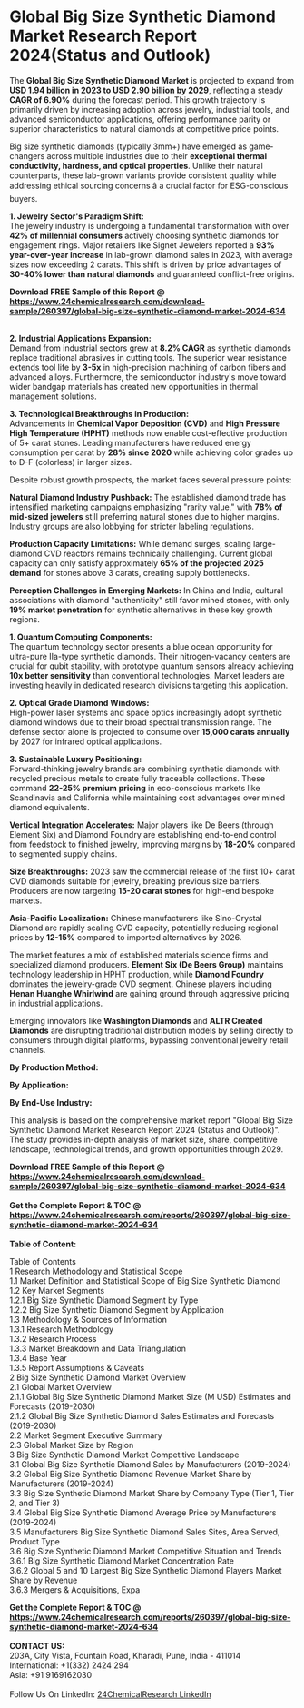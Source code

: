 <h1>Global Big Size Synthetic Diamond Market Research Report 2024(Status and Outlook)</h1><p>The <strong>Global Big Size Synthetic Diamond Market</strong> is projected to expand from <strong>USD 1.94 billion in 2023 to USD 2.90 billion by 2029</strong>, reflecting a steady <strong>CAGR of 6.90%</strong> during the forecast period. This growth trajectory is primarily driven by increasing adoption across jewelry, industrial tools, and advanced semiconductor applications, offering performance parity or superior characteristics to natural diamonds at competitive price points.</p><p>Big size synthetic diamonds (typically 3mm+) have emerged as game-changers across multiple industries due to their <strong>exceptional thermal conductivity, hardness, and optical properties</strong>. Unlike their natural counterparts, these lab-grown variants provide consistent quality while addressing ethical sourcing concerns â a crucial factor for ESG-conscious buyers.</p><p><strong>1. Jewelry Sector's Paradigm Shift:</strong><br>
The jewelry industry is undergoing a fundamental transformation with over <strong>42% of millennial consumers</strong> actively choosing synthetic diamonds for engagement rings. Major retailers like Signet Jewelers reported a <strong>93% year-over-year increase</strong> in lab-grown diamond sales in 2023, with average sizes now exceeding 2 carats. This shift is driven by price advantages of <strong>30-40% lower than natural diamonds</strong> and guaranteed conflict-free origins.</p><div><b>Download FREE Sample of this Report @ 
            <a href="https://www.24chemicalresearch.com/download-sample/260397/global-big-size-synthetic-diamond-market-2024-634">
            https://www.24chemicalresearch.com/download-sample/260397/global-big-size-synthetic-diamond-market-2024-634</a></b></div><br><p><strong>2. Industrial Applications Expansion:</strong><br>
Demand from industrial sectors grew at <strong>8.2% CAGR</strong> as synthetic diamonds replace traditional abrasives in cutting tools. The superior wear resistance extends tool life by <strong>3-5x</strong> in high-precision machining of carbon fibers and advanced alloys. Furthermore, the semiconductor industry's move toward wider bandgap materials has created new opportunities in thermal management solutions.</p><p><strong>3. Technological Breakthroughs in Production:</strong><br>
Advancements in <strong>Chemical Vapor Deposition (CVD)</strong> and <strong>High Pressure High Temperature (HPHT)</strong> methods now enable cost-effective production of 5+ carat stones. Leading manufacturers have reduced energy consumption per carat by <strong>28% since 2020</strong> while achieving color grades up to D-F (colorless) in larger sizes.</p><p>Despite robust growth prospects, the market faces several pressure points:</p><p><strong>Natural Diamond Industry Pushback:</strong> The established diamond trade has intensified marketing campaigns emphasizing "rarity value," with <strong>78% of mid-sized jewelers</strong> still preferring natural stones due to higher margins. Industry groups are also lobbying for stricter labeling regulations.</p><p><strong>Production Capacity Limitations:</strong> While demand surges, scaling large-diamond CVD reactors remains technically challenging. Current global capacity can only satisfy approximately <strong>65% of the projected 2025 demand</strong> for stones above 3 carats, creating supply bottlenecks.</p><p><strong>Perception Challenges in Emerging Markets:</strong> In China and India, cultural associations with diamond "authenticity" still favor mined stones, with only <strong>19% market penetration</strong> for synthetic alternatives in these key growth regions.</p><p><strong>1. Quantum Computing Components:</strong><br>
The quantum technology sector presents a blue ocean opportunity for ultra-pure IIa-type synthetic diamonds. Their nitrogen-vacancy centers are crucial for qubit stability, with prototype quantum sensors already achieving <strong>10x better sensitivity</strong> than conventional technologies. Market leaders are investing heavily in dedicated research divisions targeting this application.</p><p><strong>2. Optical Grade Diamond Windows:</strong><br>
High-power laser systems and space optics increasingly adopt synthetic diamond windows due to their broad spectral transmission range. The defense sector alone is projected to consume over <strong>15,000 carats annually</strong> by 2027 for infrared optical applications.</p><p><strong>3. Sustainable Luxury Positioning:</strong><br>
Forward-thinking jewelry brands are combining synthetic diamonds with recycled precious metals to create fully traceable collections. These command <strong>22-25% premium pricing</strong> in eco-conscious markets like Scandinavia and California while maintaining cost advantages over mined diamond equivalents.</p><p><strong>Vertical Integration Accelerates:</strong> Major players like De Beers (through Element Six) and Diamond Foundry are establishing end-to-end control from feedstock to finished jewelry, improving margins by <strong>18-20%</strong> compared to segmented supply chains.</p><p><strong>Size Breakthroughs:</strong> 2023 saw the commercial release of the first 10+ carat CVD diamonds suitable for jewelry, breaking previous size barriers. Producers are now targeting <strong>15-20 carat stones</strong> for high-end bespoke markets.</p><p><strong>Asia-Pacific Localization:</strong> Chinese manufacturers like Sino-Crystal Diamond are rapidly scaling CVD capacity, potentially reducing regional prices by <strong>12-15%</strong> compared to imported alternatives by 2026.</p><p>The market features a mix of established materials science firms and specialized diamond producers. <strong>Element Six (De Beers Group)</strong> maintains technology leadership in HPHT production, while <strong>Diamond Foundry</strong> dominates the jewelry-grade CVD segment. Chinese players including <strong>Henan Huanghe Whirlwind</strong> are gaining ground through aggressive pricing in industrial applications.</p><p>Emerging innovators like <strong>Washington Diamonds</strong> and <strong>ALTR Created Diamonds</strong> are disrupting traditional distribution models by selling directly to consumers through digital platforms, bypassing conventional jewelry retail channels.</p><p><strong>By Production Method:</strong></p><p><strong>By Application:</strong></p><p><strong>By End-Use Industry:</strong></p><p>This analysis is based on the comprehensive market report "Global Big Size Synthetic Diamond Market Research Report 2024 (Status and Outlook)". The study provides in-depth analysis of market size, share, competitive landscape, technological trends, and growth opportunities through 2029.</p><div><b>Download FREE Sample of this Report @ 
            <a href="https://www.24chemicalresearch.com/download-sample/260397/global-big-size-synthetic-diamond-market-2024-634">
            https://www.24chemicalresearch.com/download-sample/260397/global-big-size-synthetic-diamond-market-2024-634</a></b></div><br><div><b>Get the Complete Report & TOC @ 
            <a href="https://www.24chemicalresearch.com/reports/260397/global-big-size-synthetic-diamond-market-2024-634">
            https://www.24chemicalresearch.com/reports/260397/global-big-size-synthetic-diamond-market-2024-634</a></b></div><br>
            <b>Table of Content:</b><p>Table of Contents<br />
1 Research Methodology and Statistical Scope<br />
1.1 Market Definition and Statistical Scope of Big Size Synthetic Diamond<br />
1.2 Key Market Segments<br />
1.2.1 Big Size Synthetic Diamond Segment by Type<br />
1.2.2 Big Size Synthetic Diamond Segment by Application<br />
1.3 Methodology & Sources of Information<br />
1.3.1 Research Methodology<br />
1.3.2 Research Process<br />
1.3.3 Market Breakdown and Data Triangulation<br />
1.3.4 Base Year<br />
1.3.5 Report Assumptions & Caveats<br />
2 Big Size Synthetic Diamond Market Overview<br />
2.1 Global Market Overview<br />
2.1.1 Global Big Size Synthetic Diamond Market Size (M USD) Estimates and Forecasts (2019-2030)<br />
2.1.2 Global Big Size Synthetic Diamond Sales Estimates and Forecasts (2019-2030)<br />
2.2 Market Segment Executive Summary<br />
2.3 Global Market Size by Region<br />
3 Big Size Synthetic Diamond Market Competitive Landscape<br />
3.1 Global Big Size Synthetic Diamond Sales by Manufacturers (2019-2024)<br />
3.2 Global Big Size Synthetic Diamond Revenue Market Share by Manufacturers (2019-2024)<br />
3.3 Big Size Synthetic Diamond Market Share by Company Type (Tier 1, Tier 2, and Tier 3)<br />
3.4 Global Big Size Synthetic Diamond Average Price by Manufacturers (2019-2024)<br />
3.5 Manufacturers Big Size Synthetic Diamond Sales Sites, Area Served, Product Type<br />
3.6 Big Size Synthetic Diamond Market Competitive Situation and Trends<br />
3.6.1 Big Size Synthetic Diamond Market Concentration Rate<br />
3.6.2 Global 5 and 10 Largest Big Size Synthetic Diamond Players Market Share by Revenue<br />
3.6.3 Mergers & Acquisitions, Expa</p><div><b>Get the Complete Report & TOC @ 
            <a href="https://www.24chemicalresearch.com/reports/260397/global-big-size-synthetic-diamond-market-2024-634">
            https://www.24chemicalresearch.com/reports/260397/global-big-size-synthetic-diamond-market-2024-634</a></b></div><br><b>CONTACT US:</b><br>
            203A, City Vista, Fountain Road, Kharadi, Pune, India - 411014<br>
            International: +1(332) 2424 294<br>
            Asia: +91 9169162030 <br><br>
            Follow Us On LinkedIn: <a href="https://www.linkedin.com/company/24chemicalresearch/">24ChemicalResearch LinkedIn</a>